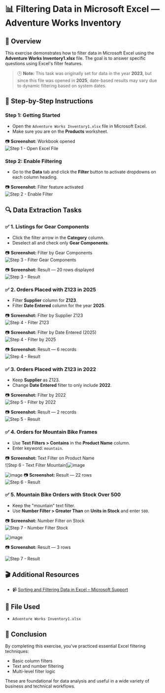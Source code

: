 # 📊 Filtering Data in Microsoft Excel — Adventure Works Inventory

## 📝 Overview

This exercise demonstrates how to filter data in Microsoft Excel using the **Adventure Works Inventory1.xlsx** file. The goal is to answer specific questions using Excel's filter features.

> 🕒 **Note:** This task was originally set for data in the year **2023**, but since this file was opened in **2025**, date-based results may vary due to dynamic filtering based on system dates.



## 🔧 Step-by-Step Instructions

### Step 1: Getting Started
- Open the `Adventure Works Inventory1.xlsx` file in Microsoft Excel.
- Make sure you are on the **Products** worksheet.

📷 **Screenshot:** Workbook opened  
![Step 1 - Open Excel File](https://github.com/user-attachments/assets/c59e8e59-e895-448e-96cf-7b5fb7903fcc)



### Step 2: Enable Filtering
- Go to the **Data** tab and click the **Filter** button to activate dropdowns on each column heading.

📷 **Screenshot:** Filter feature activated  
![Step 2 - Enable Filter](https://github.com/user-attachments/assets/efe9a87b-e0f2-432e-bcfb-4bf7738227ba)


## 🔍 Data Extraction Tasks

### ✅ 1. Listings for Gear Components
- Click the filter arrow in the **Category** column.
- Deselect all and check only **Gear Components**.

📷 **Screenshot:** Filter by Gear Components  
![Step 3 - Filter Gear Components](https://github.com/user-attachments/assets/4e3fdda2-049e-4e4d-a510-3df5e815f589)

📷 **Screenshot:** Result — 20 rows displayed  
![Step 3 - Result](https://github.com/user-attachments/assets/5e0e6841-44ac-4f4a-b728-4d64a77c8eb8)



### ✅ 2. Orders Placed with Z123 in 2025
- Filter **Supplier** column for **Z123**.
- Filter **Date Entered** column for the year **2025**.

📷 **Screenshot:** Filter by Supplier Z123  
![Step 4 - Filter Z123](https://github.com/user-attachments/assets/5898ba7d-07a3-48b1-bf73-ad5b97262cda)

📷 **Screenshot:** Filter by Date Entered (2025)  
![Step 4 - Filter by 2025](https://github.com/user-attachments/assets/aafbafb3-c5a9-42c9-86a5-d0da319d114c)

📷 **Screenshot:** Result — 6 records  
![Step 4 - Result](https://github.com/user-attachments/assets/df98c58f-d564-4dbd-b145-c7a71baf77f7)



### ✅ 3. Orders Placed with Z123 in 2022
- Keep **Supplier** as Z123.
- Change **Date Entered** filter to only include **2022**.

📷 **Screenshot:** Filter by 2022  
![Step 5 - Filter by 2022](https://github.com/user-attachments/assets/d0dd3c7d-1934-4932-a8ef-4587dea6dda5)

📷 **Screenshot:** Result — 2 records  
![Step 5 - Result](https://github.com/user-attachments/assets/4dae26fc-73c1-4b0e-9ae3-245c5b105397)



### ✅ 4. Orders for Mountain Bike Frames
- Use **Text Filters > Contains** in the **Product Name** column.
- Enter keyword: `mountain`.

📷 **Screenshot:** Text Filter on Product Name  
![Step 6 - Text Filter Mountain]![image](https://github.com/user-attachments/assets/b9a59d03-a223-46d4-85e3-7194a6c74e35)

![image](https://github.com/user-attachments/assets/dcae4849-eb84-40e9-966b-318cf7633731)
📷 **Screenshot:** Result — 22 rows  
![Step 6 - Result](https://github.com/user-attachments/assets/0c985fbf-b087-4886-8965-f21db384999d)




### ✅ 5. Mountain Bike Orders with Stock Over 500
- Keep the "mountain" text filter.
- Use **Number Filter > Greater Than** on **Units in Stock** and enter `500`.

📷 **Screenshot:** Number Filter on Stock  
![Step 7 - Number Filter Stock](https://github.com/user-attachments/assets/459ec93e-3f18-4911-9684-3d90a99c817b)

![image](https://github.com/user-attachments/assets/babda52a-acbd-4991-bcb9-4fcd66ea45c3)

📷 **Screenshot:** Result — 3 rows  

![Step 7 - Result](https://github.com/user-attachments/assets/83aebd99-e12c-4a78-9a58-46a54c32e5b5)





## 🎬 Additional Resources

- 📹 [Sorting and Filtering Data in Excel – Microsoft Support](https://support.microsoft.com/excel)



## 📁 File Used

- `Adventure Works Inventory1.xlsx`



## 🧠 Conclusion

By completing this exercise, you’ve practiced essential Excel filtering techniques:
- Basic column filters
- Text and number filtering
- Multi-level filter logic

These are foundational for data analysis and useful in a wide variety of business and technical workflows.



